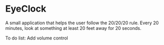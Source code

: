 # EyeClock
A small application that helps the user follow the 20/20/20 rule.  Every 20 minutes, look at something at least 20 feet away for 20 seconds.

To do list:
Add volume control
